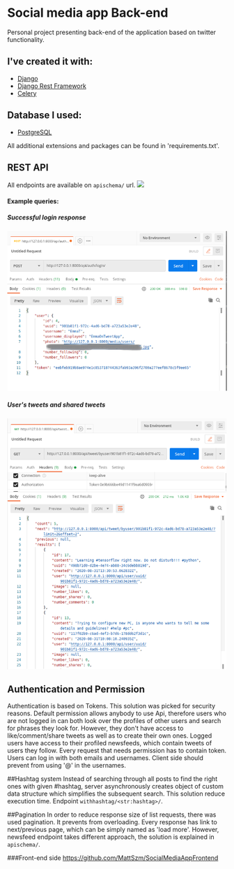 # Social media app Back-end 
Personal project presenting back-end of the application based on twitter functionality. 

##  I've created it with:
 * [Django][djangolink]
 * [Django Rest Framework][restframeworklink]
 * [Celery][celerylink]
 
 ## Database I used:
 * [PostgreSQL][postgreslink]
 
 All additional extensions and packages can be found in 'requirements.txt'.
 
 ## REST API
 All endpoints are available on `apischema/` url.
 ![](media-readMe/api_schema.gif)
 
 #### Example queries:
 ##### Successful login response
 ![](media-readMe/login_success.png)
 
 ##### User's tweets and shared tweets
 ![](media-readMe/tweets_by_user.png)
 
  ## Authentication and Permission
  Authentication is based on Tokens.
  This solution was picked for security reasons.
  Default permission allows anybody to use Api, therefore
  users who are not logged in can both look over the 
  profiles of other users and search for phrases they look for.
  However, they don't have access to like/comment/share tweets 
  as well as to create their own ones.
  Logged users have access to their profiled newsfeeds, 
  which contain tweets of users they follow.
  Every request that needs permission has to contain token.
  Users can log in with both emails and usernames.
  Client side should prevent from using '@' in the usernames.
  
  ##Hashtag system
  Instead of searching through all posts to find the right ones with given #hashtag,
  server asynchronously creates object of custom data structure 
  which simplifies the subsequent search.
  This solution reduce execution time.
  Endpoint `withhashtag/<str:hashtag>/`.
  
  ##Pagination
  In order to reduce response size of list requests, there was used pagination. 
  It prevents from overloading.
  Every response has link to next/previous page, which can be simply named as
  'load more'. 
  However, newsfeed endpoint takes different approach, the solution is 
  explained in `apischema/`.  
  
  ###Front-end side
  https://github.com/MattSzm/SocialMediaAppFrontend


 [restframeworklink]:https://www.django-rest-framework.org/
 [djangolink]:https://www.djangoproject.com/
 [celerylink]:https://docs.celeryproject.org/en/stable/
 [postgreslink]:https://www.postgresql.org/